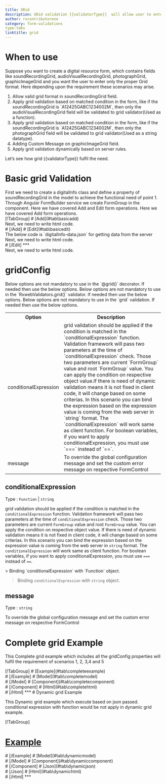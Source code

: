 ```yaml
---
title: GRid  
description: GRid validation {{validatorType}}  will allow user to enter only the input in proper GRid format.The Global Release Identifier (GRid) is a system to identify releases of digital sound recordings (and other digital data) for electronic distribution.A GRid consists of 18 alphanumerical characters. 
author: rxcontributorone
category: form-validations
type:tabs
linktitle: grid
---
```

# When to use
Suppose you want to create a digital resource form, which contains fields like soundRecordingGrid, audioVisualRecordingGrid, photographGrid, graphicImageGrid and you want the user to enter only the proper Grid format. Here depending upon the requirement these scenarios may arise.

<ol class='showHideElement'>
    <li>Allow valid grid format in soundRecordingGrid field.</li>
    <li>Apply grid validation based on matched condition in the form, like if the soundRecordingGrid is `A12425GABC1234002M`, then only the audioVisualRecordingGrid field will be validated to grid validator(Used as a function).</li>
   <li>Apply grid validation based on matched condition in the form, like if the soundRecordingGrid is `A12425GABC1234002M`, then only the photographGrid field will be validated to grid validator(Used as a string datatype).</li>
    <li>Adding Custom Message on graphicImageGrid field.</li>
    <data-scope scope="['decorator','validator']">
    <li>Apply grid validation dynamically based on server rules.</li>
    </data-scope>
</ol>

Let’s see how grid  {{validatorType}}  fulfil the need.

# Basic grid Validation

<data-scope scope="['decorator','template-driven-directives','template-driven-decorators']">
First we need to create a digitalInfo class and define a property of soundRecordingGrid in the model to achieve the functional need of point 1.
<div component="app-code" key="grid-add-model"></div> 
</data-scope>
Through Angular FormBuilder service we create FormGroup in the component.
<data-scope scope="['decorator']">
Here we have covered Add and Edit form operations. 
</data-scope>

<data-scope scope="['validator','template-driven-directives','template-driven-decorators']">
Here we have covered Add form operations. 
</data-scope>

<data-scope scope="['decorator']">
<div component="app-tabs" key="basic-operations"></div>
[!TabGroup]
# [Add](#tab\basicadd)
<div component="app-code" key="grid-add-component"></div> 
Next, we need to write html code.
<div component="app-code" key="grid-add-html"></div> 
<div component="app-example-runner" ref-component="app-grid-add"></div>
# [/Add]
# [Edit](#tab\basicedit)
<div component="app-code" key="grid-edit-component"></div> 
The below code is `digitalInfo-data.json` for getting data from the server
<div component="app-code" key="grid-edit-json"></div> 
Next, we need to write html code.
<div component="app-code" key="grid-edit-html"></div> 
<div component="app-example-runner" ref-component="app-grid-edit"></div>
# [/Edit]
***
</data-scope>

<data-scope scope="['validator','template-driven-directives','template-driven-decorators']">
<div component="app-code" key="grid-add-component"></div> 
Next, we need to write html code.
<div component="app-code" key="grid-add-html"></div> 
<div component="app-example-runner" ref-component="app-grid-add"></div>
</data-scope>

# gridConfig 
<data-scope scope="['decorator']">
Below options are not mandatory to use in the `@grid()` decorator. If needed then use the below options.
</data-scope>
<data-scope scope="['validator']">
Below options are not mandatory to use in the `RxwebValidators.grid()` validator. If needed then use the below options.
</data-scope>
<data-scope scope="['template-driven-directives','template-driven-decorators']">
Below options are not mandatory to use in the `grid` validation. If needed then use the below options.
</data-scope>

<table class="table table-bordered table-striped showHideElement">
<tr><th>Option</th><th>Description</th></tr>
<tr><td><a  title="conditionalExpression">conditionalExpression</a></td><td>grid validation should be applied if the condition is matched in the `conditionalExpression` function. Validation framework will pass two parameters at the time of `conditionalExpression` check. Those two parameters are current `FormGroup` value and root `FormGroup` value. You can apply the condition on respective object value.If there is need of dynamic validation means it is not fixed in client code, it will change based on some criterias. In this scenario you can bind the expression based on the expression value is coming from the web server in `string` format. The `conditionalExpression` will work same as client function. For boolean variables, if you want to apply conditionalExpression, you must use `===` instead of `==`.</td></tr>
<tr><td><a  title="message">message</a></td><td>To override the global configuration message and set the custom error message on respective FormControl</td></tr>
</table>

## conditionalExpression 
Type :  `Function`  |  `string` 

grid validation should be applied if the condition is matched in the `conditionalExpression` function. Validation framework will pass two parameters at the time of `conditionalExpression` check. Those two parameters are current `FormGroup` value and root `FormGroup` value. You can apply the condition on respective object value.
If there is need of dynamic validation means it is not fixed in client code, it will change based on some criterias. In this scenario you can bind the expression based on the expression value is coming from the web server in `string` format. The `conditionalExpression` will work same as client function. For boolean variables, if you want to apply conditionalExpression, you must use `===` instead of `==`.

<data-scope scope="['validator','decorator']">
> Binding `conditionalExpression` with `Function` object.
<div component="app-code" key="grid-conditionalExpressionExampleFunction-model"></div> 
</data-scope>

> Binding `conditionalExpression` with `string` object.
<div component="app-code" key="grid-conditionalExpressionExampleString-model"></div> 

<div component="app-example-runner" ref-component="app-grid-conditionalExpression" title="grid {{validatorType}} with conditionalExpression" key="conditionalExpression"></div>

## message 
Type :  `string` 

To override the global configuration message and set the custom error message on respective FormControl

<div component="app-code" key="grid-messageExample-model"></div> 
<div component="app-example-runner" ref-component="app-grid-message" title="grid {{validatorType}} with message" key="message"></div>

# Complete grid Example

This Complete grid example which includes all the gridConfig properties will fulfil the requirement of scenarios 1, 2, 3,4 and 5

<div component="app-tabs" key="complete"></div>
[!TabGroup]
# [Example](#tab\completeexample)
<div component="app-example-runner" ref-component="app-grid-complete"></div>
# [/Example]
<data-scope scope="['decorator','template-driven-directives','template-driven-decorators']">
# [Model](#tab\completemodel)
<div component="app-code" key="grid-complete-model"></div> 
# [/Model]
</data-scope>
# [Component](#tab\completecomponent)
<div component="app-code" key="grid-complete-component"></div> 
# [/Component]
# [Html](#tab\completehtml)
<div component="app-code" key="grid-complete-html"></div>
# [/Html]
***

<data-scope scope="['decorator','validator']">
# Dynamic grid Example

This Dynamic grid example which execute based on json passed. conditional expression with function would be not apply in dynamic grid example. 

<div component="app-tabs" key="dynamic"></div>

[!TabGroup]
# [Example](#tab\dynamicexample)
<div component="app-example-runner" ref-component="app-grid-dynamic"></div>
# [/Example]
<data-scope scope="['decorator']">
# [Model](#tab\dynamicmodel)
<div component="app-code" key="grid-dynamic-model"></div>
# [/Model]
</data-scope>
# [Component](#tab\dynamiccomponent)
<div component="app-code" key="grid-dynamic-component"></div>
# [/Component]
# [Json](#tab\dynamicjson)
<div component="app-code" key="grid-dynamic-json"></div>
# [/Json]
# [Html](#tab\dynamichtml)
<div component="app-code" key="grid-dynamic-html"></div> 
# [/Html]
***
</data-scope>
